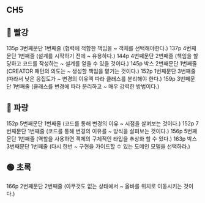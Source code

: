 ## CH5

## 🔴 빨강
135p 3번째문단 1번째줄 (협력에 적합한 책임을 ~ 객체를 선택해야한다.)
137p 4번째문단 1번째줄 (설계를 시작하기 전에 ~ 유용하다.)
144p 4번째문단 2번째줄 (책임을 할당하고 코드를 작성하는 ~ 설계를 얻을 수 있을 것이다.)
145p 박스 2번째문단 1번째줄 (CREATOR 패턴의 의도는 ~ 생성할 책임을 맡기는 것이다.)
152p 1번째문단 3번째줄 (따라서 낮은 응집도가 ~ 변경의 이유엑 따라 클래스를 분리해야 한다.)
159p 3번째문단 1번째줄 (클래스를 변경에 따라 분리하고 ~ 매우 강력한 방법이다.)

## 🔵 파랑

152p 5번째문단 1번째줄 (코드를 통해 변경의 이유 ~  시점을 살펴보는 것이다.)
152p 7번째문단 1번째줄 (코드를 통해 변경의 이유를 ~ 방식을 살펴보는 것이다.)
156p 5번째문단 1번째줄 (역할을 사용하면 객체의 구체적인 타입을 추상화 할 수 있다.)
163p 박스 3번째문단 1번째줄 (다시 한번 ~ 구현을 가이드할 수 있는 도메인 모델을 선택하라.) 

## 🟢 초록
166p 2번째문단 2번째줄 (아무것도 없는 상태에서 ~ 올바를 위치로 이동시키는 것이다.)
